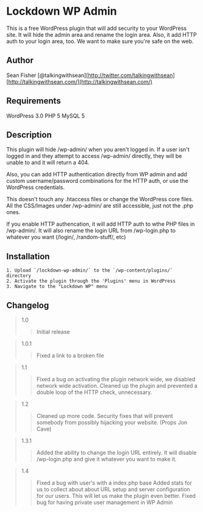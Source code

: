 Lockdown WP Admin
=============

This is a free WordPress plugin that will add security to your WordPress site. It will hide the admin area and rename the login area. Also, it add HTTP auth to your login area, too. We want to make sure you're safe on the web.

Author
------

Sean Fisher
[@talkingwithsean][http://twitter.com/talkingwithsean]
[http://talkingwithsean.com/](http://talkingwithsean.com/)


Requirements
------------
WordPress 3.0
PHP 5
MySQL 5

Description
-----------

This plugin will hide /wp-admin/ when you aren't logged in. If a user isn't logged in and they attempt to access /wp-admin/ directly, they will be unable to and it will return a 404.

Also, you can add HTTP authentication directly from WP admin and add custom username/password combinations for the HTTP auth, or use the WordPress credentials.

This doesn't touch any .htaccess files or change the WordPress core files. All the CSS/Images under /wp-admin/ are still accessible, just not the .php ones.

If you enable HTTP authencation, it will add HTTP auth to wthe PHP files in /wp-admin/. It will also rename the login URL from /wp-login.php to whatever you want (/login/, /random-stuff/, etc)


Installation
------------

	1. Upload `/lockdown-wp-admin/` to the `/wp-content/plugins/` directory
	2. Activate the plugin through the 'Plugins' menu in WordPress
	3. Navigate to the "Lockdown WP" menu


Changelog
---------
> 1.0
> > Initial release

> 1.0.1
> > Fixed a link to a broken file

> 1.1
> > Fixed a bug on activating the plugin network wide, we disabled network wide activation.
> > Cleaned up the plugin and prevented a double loop of the HTTP check, unnecessary.

> 1.2
> > Cleaned up more code.
> > Security fixes that will prevent somebody from possibly hijacking your website. (Props Jon Cave)

> 1.3.1
> > Added the ability to change the login URL entirely. It will disable /wp-login.php and give it whatever you want to make it.

> 1.4
> > Fixed a bug with user's with a index.php base
> > Added stats for us to collect about about URL setup and server configuration for our users. This will let us make the plugin even better.
> > Fixed bug for having private user management in WP Admin
